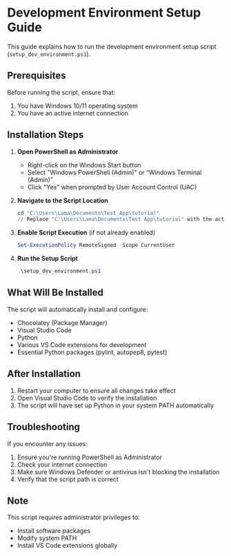 # Development Environment Setup Guide

This guide explains how to run the development environment setup script (`setup_dev_environment.ps1`).

## Prerequisites

Before running the script, ensure that:
1. You have Windows 10/11 operating system
2. You have an active internet connection

## Installation Steps

1. **Open PowerShell as Administrator**
   - Right-click on the Windows Start button
   - Select "Windows PowerShell (Admin)" or "Windows Terminal (Admin)"
   - Click "Yes" when prompted by User Account Control (UAC)

2. **Navigate to the Script Location**
   ```powershell
   cd "C:\Users\Lama\Documents\Test App\tutorial"
   // Replace "C:\Users\Lama\Documents\Test App\tutorial" with the actual path to your script
   ```

3. **Enable Script Execution** (if not already enabled)
   ```powershell
   Set-ExecutionPolicy RemoteSigned -Scope CurrentUser
   ```

4. **Run the Setup Script**
   ```powershell
   .\setup_dev_environment.ps1
   ```

## What Will Be Installed

The script will automatically install and configure:
- Chocolatey (Package Manager)
- Visual Studio Code
- Python
- Various VS Code extensions for development
- Essential Python packages (pylint, autopep8, pytest)

## After Installation

1. Restart your computer to ensure all changes take effect
2. Open Visual Studio Code to verify the installation
3. The script will have set up Python in your system PATH automatically

## Troubleshooting

If you encounter any issues:
1. Ensure you're running PowerShell as Administrator
2. Check your internet connection
3. Make sure Windows Defender or antivirus isn't blocking the installation
4. Verify that the script path is correct

## Note

This script requires administrator privileges to:
- Install software packages
- Modify system PATH
- Install VS Code extensions globally